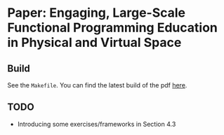 # Paper: Engaging, Large-Scale Functional Programming Education in Physical and Virtual Space

## Build

See the `Makefile`.
You can find the latest build of the pdf [here](https://github.com/kappelmann/engaging-large-scale-functional-programming/blob/pdfs/engaging_fp_education.pdf).

## TODO

- Introducing some exercises/frameworks in Section 4.3
